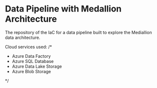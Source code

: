 # Data Pipeline with Medallion Architecture

The repository of the IaC for a data pipeline built to explore the Mediallion data architecture.

Cloud services used:
/*
  - Azure Data Factory
  - Azure SQL Database
  - Azure Data Lake Storage
  - Azure Blob Storage
  
 */

